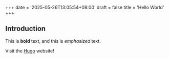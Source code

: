 +++
date = '2025-05-26T13:05:54+08:00'
draft = false
title = 'Hello World'
+++

## Introduction

This is **bold** text, and this is *emphasized* text.

Visit the [Hugo](https://gohugo.io) website!
